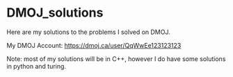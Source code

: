 # DMOJ_solutions
Here are my solutions to the problems I solved on DMOJ. 

My DMOJ Account: https://dmoj.ca/user/QqWwEe123123123


Note: most of my solutions will be in C++, however I do have some solutions in python and turing.

